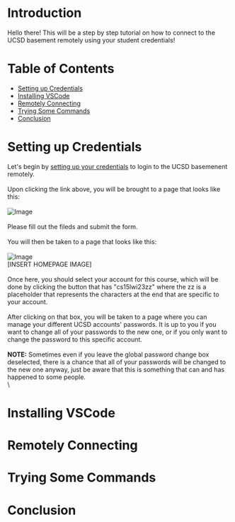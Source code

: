 # Introduction
Hello there! This will be a step by step tutorial on how to connect to the UCSD basement remotely using your student credentials!

# Table of Contents
- [Setting up Credentials](#setting-up-credentials)
- [Installing VSCode](#installing-vscode)
- [Remotely Connecting](#remotely-connecting)
- [Trying Some Commands](#trying-some-commands)
- [Conclusion](#conclusion)

# Setting up Credentials
Let's begin by [setting up your credentials](https://sdacs.ucsd.edu/~icc/index.php) to login to the UCSD basemenent remotely. \
\
Upon clicking the link above, you will be brought to a page that looks like this: \
\
![Image](https://rutracrafter.github.io/cse15l-lab-reports/assets/student-lookup.png) \
\
Please fill out the fileds and submit the form.\
\
You will then be taken to a page that looks like this: \
\
![Image](https://rutracrafter.github.io/cse15l-lab-reports/assets/home-page.png) \
[INSERT HOMEPAGE IMAGE] \
\
Once here, you should select your account for this course, which will be done by clicking the button that has "cs15lwi23zz" where the zz is a placeholder that represents the characters at the end that are specific to your account. \
\
After clicking on that box, you will be taken to a page where you can manage your different UCSD accounts' passwords. It is up to you if you want to change all of your passwords to the new one, or if you only want to change the password to this specific account.\
\
**NOTE:** Sometimes even if you leave the global password change box deselected, there is a chance that all of your passwords will be changed to the new one anyway, just be aware that this is something that can and has happened to some people. \
\



# Installing VSCode

# Remotely Connecting

# Trying Some Commands

# Conclusion
